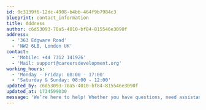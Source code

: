 ```yaml
---
id: 0c3139f6-12dc-4908-b4bb-464f9b7984c3
blueprint: contact_information
title: Address
author: c6d53093-70a5-4010-bf84-815546e3090f
address:
  - '363 Edgware Road'
  - 'NW2 6LB, London UK'
contact:
  - 'Mobile: +44 7312 141926'
  - 'Mail: support@careersdevelopment.org'
working_hours:
  - 'Monday - Friday: 08:00 - 17:00'
  - 'Saturday & Sunday: 08:00 - 12:00'
updated_by: c6d53093-70a5-4010-bf84-815546e3090f
updated_at: 1734599030
message: 'We’re here to help! Whether you have questions, need assistance, or want to explore partnership opportunities, our team is ready to connect with you. Feel free to reach out, and we’ll get back to you as soon as possible.'
---
```


